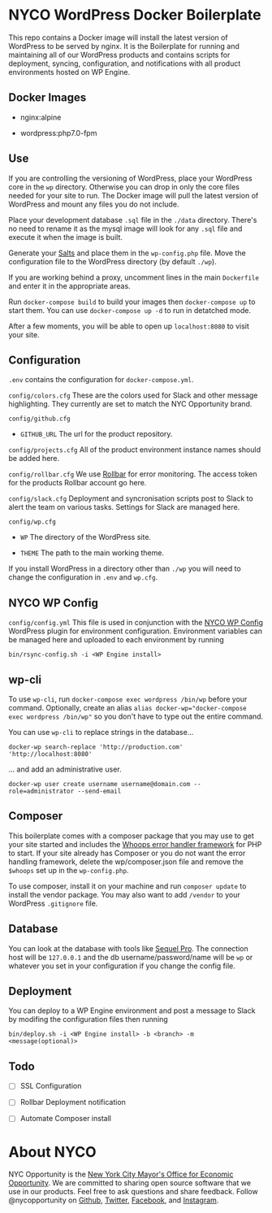 # NYCO WordPress Docker Boilerplate

This repo contains a Docker image will install the latest version of WordPress
to be served by nginx. It is the Boilerplate for running and maintaining all of
our WordPress products and contains scripts for deployment, syncing,
configuration, and notifications with all product environments hosted on WP
Engine.

## Docker Images

- nginx:alpine

- wordpress:php7.0-fpm

## Use

If you are controlling the versioning of WordPress, place your WordPress core
in the `wp` directory. Otherwise you can drop in only the core files needed for
your site to run. The Docker image will pull the latest version of WordPress
and mount any files you do not include.

Place your development database `.sql` file in the `./data` directory. There's
no need to rename it as the mysql image will look for any `.sql` file and
execute it when the image is built.

Generate your [Salts](https://api.wordpress.org/secret-key/1.1/salt/) and place
them in the `wp-config.php` file. Move the configuration file to the WordPress
directory (by default `./wp`).

If you are working behind a proxy, uncomment lines in the main `Dockerfile` and
enter it in the appropriate areas.

Run `docker-compose build` to build your images then `docker-compose up` to
start them. You can use `docker-compose up -d` to run in detatched mode.

After a few moments, you will be able to open up `localhost:8080` to visit your
site.

## Configuration

`.env` contains the configuration for `docker-compose.yml`.

`config/colors.cfg`
These are the colors used for Slack and other message highlighting. They currently
are set to match the NYC Opportunity brand.

`config/github.cfg`

- `GITHUB_URL` The url for the product repository.

`config/projects.cfg`
All of the product environment instance names should be added here.

`config/rollbar.cfg`
We use [Rollbar](https://rollbar.com) for error monitoring. The access token for
the products Rollbar account go here.

`config/slack.cfg`
Deployment and syncronisation scripts post to Slack to alert the team on various
tasks. Settings for Slack are managed here.

`config/wp.cfg`

- `WP` The directory of the WordPress site.

- `THEME` The path to the main working theme.

If you install WordPress in a directory other than `./wp` you will need to change
the configuration in `.env` and `wp.cfg`.

## NYCO WP Config

`config/config.yml`
This file is used in conjunction with the [NYCO WP Config](https://github.com/cityofnewyork/nyco-wp-config)
WordPress plugin for environment configuration. Environment variables can be
managed here and uploaded to each environment by running

```
bin/rsync-config.sh -i <WP Engine install>
```

## wp-cli

To use `wp-cli`, run `docker-compose exec wordpress /bin/wp` before your
command. Optionally, create an alias `alias docker-wp="docker-compose exec wordpress /bin/wp"`
so you don't have to type out the entire command.

You can use `wp-cli` to replace strings in the database...

```
docker-wp search-replace 'http://production.com' 'http://localhost:8080'
```

... and add an administrative user.

```
docker-wp user create username username@domain.com --role=administrator --send-email
```

## Composer

This boilerplate comes with a composer package that you may use to get your
site started and includes the [Whoops error handler framework](https://github.com/filp/whoops)
for PHP to start. If your site already has Composer or you do not want the error
handling framework, delete the wp/composer.json file and remove the `$whoops`
set up in the `wp-config.php`.

To use composer, install it on your machine and run `composer update` to install
the vendor package. You may also want to add `/vendor` to your WordPress `.gitignore`
file.

## Database

You can look at the database with tools like
[Sequel Pro](https://www.sequelpro.com/). The connection host will be
`127.0.0.1` and the db username/password/name will be `wp` or whatever you set
in your configuration if you change the config file.

## Deployment

You can deploy to a WP Engine environment and post a message to Slack by modifing
the configuration files then running

```
bin/deploy.sh -i <WP Engine install> -b <branch> -m <message(optional)>
```

## Todo

- [ ] SSL Configuration

- [ ] Rollbar Deployment notification

- [ ] Automate Composer install

# About NYCO

NYC Opportunity is the [New York City Mayor's Office for Economic Opportunity](http://nyc.gov/opportunity).
We are committed to sharing open source software that we use in our products.
Feel free to ask questions and share feedback. Follow @nycopportunity on [Github](https://github.com/orgs/CityOfNewYork/teams/nycopportunity),
[Twitter](https://twitter.com/nycopportunity), [Facebook](https://www.facebook.com/NYCOpportunity/),
and [Instagram](https://www.instagram.com/nycopportunity/).
